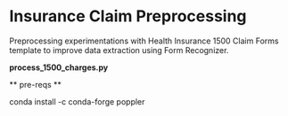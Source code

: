 # Insurance Claim Preprocessing

Preprocessing experimentations with Health Insurance 1500 Claim Forms template to improve data extraction using Form Recognizer.

**process_1500_charges.py**


** pre-reqs **

conda install -c conda-forge poppler